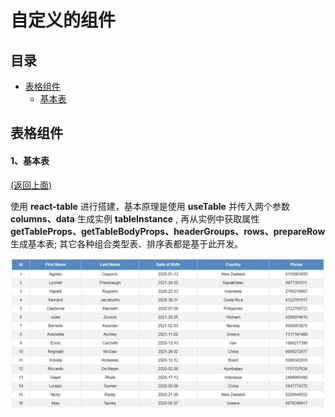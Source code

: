 # 自定义的组件

## 目录

- [表格组件](#表格组件)
    - [基本表](#1、基本表) 

## 表格组件


#### 1、基本表
[(返回上面)](#目录)

使用 **react-table** 进行搭建，基本原理是使用 **useTable** 并传入两个参数 **columns、data**
生成实例 **tableInstance** , 再从实例中获取属性 **getTableProps、getTableBodyProps、headerGroups、rows、prepareRow** 生成基本表; 其它各种组合类型表、排序表都是基于此开发。

![basic table](https://github.com/BlueOrgreen/basic-conponents/blob/master/imgs/basic-component.png)

